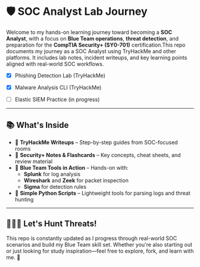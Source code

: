 # 🛡️ SOC Analyst Lab Journey

Welcome to my hands-on learning journey toward becoming a **SOC Analyst**, with a focus on **Blue Team operations**, **threat detection**, and preparation for the **CompTIA Security+ (SY0-701)** certification.This repo documents my journey as a SOC Analyst using TryHackMe and other platforms. It includes lab notes, incident writeups, and key learning points aligned with real-world SOC workflows.



- [x] Phishing Detection Lab (TryHackMe)
- [x] Malware Analysis CLI (TryHackMe)
- [ ] Elastic SIEM Practice (in progress)


---

## 📚 What's Inside

- 🧠 **TryHackMe Writeups** – Step-by-step guides from SOC-focused rooms  
- 📘 **Security+ Notes & Flashcards** – Key concepts, cheat sheets, and review material  
- 🔧 **Blue Team Tools in Action** – Hands-on with:
  - **Splunk** for log analysis
  - **Wireshark** and **Zeek** for packet inspection
  - **Sigma** for detection rules
- 🐍 **Simple Python Scripts** – Lightweight tools for parsing logs and threat hunting

---

## 👩🏽‍💻 Let's Hunt Threats!

This repo is constantly updated as I progress through real-world SOC scenarios and build my Blue Team skill set. Whether you're also starting out or just looking for study inspiration—feel free to explore, fork, and learn with me. 🚨

